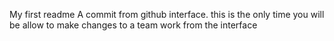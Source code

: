 My first readme
A commit from github interface. this is the only time you will be allow to make changes to a team work from the interface
